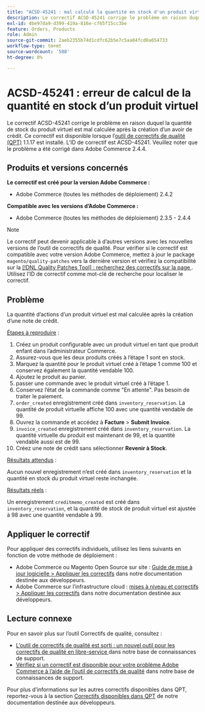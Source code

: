 ```yaml
---
title: "ACSD-45241 : mal calculé la quantité en stock d'un produit virtuel"
description: Le correctif ACSD-45241 corrige le problème en raison duquel la quantité de stock du produit virtuel est mal calculée après la création d’un avoir de crédit. Ce correctif est disponible lorsque l’[outil de correctifs de qualité (QPT)](/help/announcements/adobe-commerce-announcements/magento-quality-patches-released-new-tool-to-self-serve-quality-patches.md) 1.1.17 est installé. L’ID de correctif est ACSD-45241. Veuillez noter que le problème a été corrigé dans Adobe Commerce 2.4.4.
exl-id: 4be97da9-d399-419a-816e-cf65f15cc3be
feature: Orders, Products
role: Admin
source-git-commit: 2aeb2355b74d1cdfc62b5e7c5aa04fcd0a654733
workflow-type: tm+mt
source-wordcount: '508'
ht-degree: 0%

---
```


# ACSD-45241 : erreur de calcul de la quantité en stock d’un produit virtuel

Le correctif ACSD-45241 corrige le problème en raison duquel la quantité de stock du produit virtuel est mal calculée après la création d’un avoir de crédit. Ce correctif est disponible lorsque l’[outil de correctifs de qualité (QPT)](/help/announcements/adobe-commerce-announcements/magento-quality-patches-released-new-tool-to-self-serve-quality-patches.md) 1.1.17 est installé. L’ID de correctif est ACSD-45241. Veuillez noter que le problème a été corrigé dans Adobe Commerce 2.4.4.

## Produits et versions concernés

**Le correctif est créé pour la version Adobe Commerce :**

* Adobe Commerce (toutes les méthodes de déploiement) 2.4.2

**Compatible avec les versions d’Adobe Commerce :**

* Adobe Commerce (toutes les méthodes de déploiement) 2.3.5 - 2.4.4

>[!NOTE]
>
>Le correctif peut devenir applicable à d’autres versions avec les nouvelles versions de l’outil de correctifs de qualité. Pour vérifier si le correctif est compatible avec votre version Adobe Commerce, mettez à jour le package `magento/quality-patches` vers la dernière version et vérifiez la compatibilité sur la [[!DNL Quality Patches Tool] : recherchez des correctifs sur la page ](https://experienceleague.adobe.com/tools/commerce-quality-patches/index.html). Utilisez l’ID de correctif comme mot-clé de recherche pour localiser le correctif.

## Problème

La quantité d’actions d’un produit virtuel est mal calculée après la création d’une note de crédit.

<u>Étapes à reproduire</u> :

1. Créez un produit configurable avec un produit virtuel en tant que produit enfant dans l’administrateur Commerce.
1. Assurez-vous que les deux produits créés à l’étape 1 sont en stock.
1. Marquez la quantité pour le produit virtuel créé à l’étape 1 comme 100 et conservez également la quantité vendable 100.
1. Ajoutez le produit au panier.
1. passer une commande avec le produit virtuel créé à l’étape 1.
1. Conservez l’état de la commande comme &quot;En attente&quot;. Pas besoin de traiter le paiement.
1. `order_created` enregistrement créé dans `inventory_reservation`. La quantité de produit virtuelle affiche 100 avec une quantité vendable de 99.
1. Ouvrez la commande et accédez à **Facture** > **Submit Invoice**.
1. `invoice_created` enregistrement créé dans `inventory_reservation`. La quantité virtuelle du produit est maintenant de 99, et la quantité vendable aussi est de 99.
1. Créez une note de crédit sans sélectionner **Revenir à Stock**.

<u>Résultats attendus</u> :

Aucun nouvel enregistrement n’est créé dans `inventory_reservation` et la quantité en stock du produit virtuel reste inchangée.

<u>Résultats réels</u> :

Un enregistrement `creditmemo_created` est créé dans `inventory_reservation`, et la quantité de stock de produit virtuel est ajustée à 98 avec une quantité vendable à 99.

## Appliquer le correctif

Pour appliquer des correctifs individuels, utilisez les liens suivants en fonction de votre méthode de déploiement :

* Adobe Commerce ou Magento Open Source sur site : [Guide de mise à jour logicielle > Appliquer les correctifs](https://experienceleague.adobe.com/en/docs/commerce-operations/tools/quality-patches-tool/usage) dans notre documentation destinée aux développeurs.
* Adobe Commerce sur l’infrastructure cloud : [mises à niveau et correctifs > Appliquer les correctifs](https://experienceleague.adobe.com/en/docs/commerce-cloud-service/user-guide/develop/upgrade/apply-patches) dans notre documentation destinée aux développeurs.

## Lecture connexe

Pour en savoir plus sur l’outil Correctifs de qualité, consultez :

* [ L’outil de correctifs de qualité est sorti : un nouvel outil pour les correctifs de qualité en libre-service ](/help/announcements/adobe-commerce-announcements/magento-quality-patches-released-new-tool-to-self-serve-quality-patches.md) dans notre base de connaissances de support.
* [Vérifiez si un correctif est disponible pour votre problème Adobe Commerce à l’aide de l’outil de correctifs de qualité](/help/support-tools/patches-available-in-qpt-tool/check-patch-for-magento-issue-with-magento-quality-patches.md) dans notre base de connaissances de support.

Pour plus d’informations sur les autres correctifs disponibles dans QPT, reportez-vous à la section [Correctifs disponibles dans QPT](https://experienceleague.adobe.com/tools/commerce-quality-patches/index.html) de notre documentation destinée aux développeurs.
